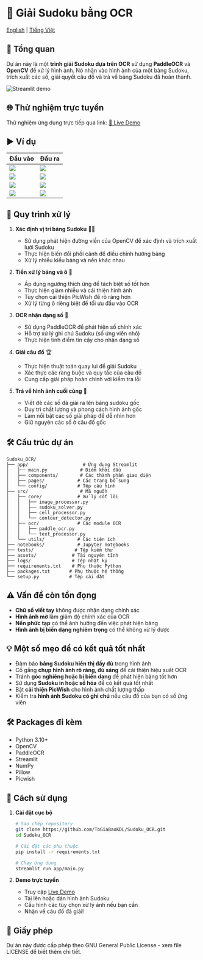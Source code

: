 # 🧩 Giải Sudoku bằng OCR

[English](README.md) | [Tiếng Việt](README.vi.md)

## 📌 Tổng quan

Dự án này là một **trình giải Sudoku dựa trên OCR** sử dụng **PaddleOCR** và **OpenCV** để xử lý hình ảnh. Nó nhận vào hình ảnh của một bảng Sudoku, trích xuất các số, giải quyết câu đố và trả về bảng Sudoku đã hoàn thành.

![Streamlit demo](https://ik.imagekit.io/baodata2226/imagekit-assets/sudoku_interface.png?updatedAt=1749838157494)

## 🌐 Thử nghiệm trực tuyến
Thử nghiệm ứng dụng trực tiếp qua link: [🔗 Live Demo](https://sudoku-ocr-tgb.streamlit.app/)

## ▶️ Ví dụ

| Đầu vào | Đầu ra |
|-------|--------|
| ![](https://ik.imagekit.io/baodata2226/imagekit-assets/screenshot_1739240123718.png?updatedAt=1739248180963) | ![](https://ik.imagekit.io/baodata2226/imagekit-assets/screenshot_1739240257816.png?updatedAt=1739248181295) |
| ![](https://ik.imagekit.io/baodata2226/imagekit-assets/screenshot_1739240456648.png?updatedAt=1739248182220) | ![](https://ik.imagekit.io/baodata2226/imagekit-assets/screenshot_1739240415810.png?updatedAt=1739248181033) |
| ![](https://ik.imagekit.io/baodata2226/imagekit-assets/screenshot_1739245027555.png?updatedAt=1739248181507) | ![](https://ik.imagekit.io/baodata2226/imagekit-assets/screenshot_1739245282917.png?updatedAt=1739248181392) |
| ![](https://ik.imagekit.io/baodata2226/imagekit-assets/screenshot_1739241829726.png?updatedAt=1739248181261) | ![](https://ik.imagekit.io/baodata2226/imagekit-assets/screenshot_1739241887565.png?updatedAt=1739248181162) |

## 🚀 Quy trình xử lý

1. **Xác định vị trí bảng Sudoku** 🕵️‍♂️
   - Sử dụng phát hiện đường viền của OpenCV để xác định và trích xuất lưới Sudoku
   - Thực hiện biến đổi phối cảnh để điều chỉnh hướng bảng
   - Xử lý nhiều kiểu bảng và nền khác nhau

2. **Tiền xử lý bảng và ô** 🎨
   - Áp dụng ngưỡng thích ứng để tách biệt số tốt hơn
   - Thực hiện giảm nhiễu và cải thiện hình ảnh
   - Tùy chọn cải thiện PicWish để rõ ràng hơn
   - Xử lý từng ô riêng biệt để tối ưu đầu vào OCR

3. **OCR nhận dạng số** 🔢
   - Sử dụng PaddleOCR để phát hiện số chính xác
   - Hỗ trợ xử lý ghi chú Sudoku (số ứng viên nhỏ)
   - Thực hiện tính điểm tin cậy cho nhận dạng số

4. **Giải câu đố** 🏆
   - Thực hiện thuật toán quay lui để giải Sudoku
   - Xác thực các ràng buộc và quy tắc của câu đố
   - Cung cấp giải pháp hoàn chỉnh với kiểm tra lỗi

5. **Trả về hình ảnh cuối cùng** 📸
   - Viết đè các số đã giải ra lên bảng sudoku gốc
   - Duy trì chất lượng và phong cách hình ảnh gốc
   - Làm nổi bật các số giải pháp để dễ nhìn hơn
   - Giữ nguyên các số ở câu đố gốc

## 🛠️ Cấu trúc dự án

```
Sudoku_OCR/
├── app/                    # Ứng dụng Streamlit
│   ├── main.py            # Điểm khởi đầu
│   ├── components/        # Các thành phần giao diện
│   ├── pages/            # Các trang bổ sung
│   └── config/           # Tệp cấu hình
├── src/                   # Mã nguồn
│   ├── core/             # Xử lý cốt lõi
│   │   ├── image_processor.py
│   │   ├── sudoku_solver.py
│   │   ├── cell_processor.py
│   │   └── contour_detector.py
│   ├── ocr/              # Các module OCR
│   │   ├── paddle_ocr.py
│   │   └── text_processor.py
│   └── utils/            # Các tiện ích
├── notebooks/            # Jupyter notebooks
├── tests/               # Tệp kiểm thử
├── assets/             # Tài nguyên tĩnh
├── logs/               # Tệp nhật ký
├── requirements.txt    # Phụ thuộc Python
├── packages.txt       # Phụ thuộc hệ thống
└── setup.py           # Tệp cài đặt
```

## ⚠️ Vấn đề còn tồn đọng

- **Chữ số viết tay** không được nhận dạng chính xác
- **Hình ảnh mờ** làm giảm độ chính xác của OCR
- **Nền phức tạp** có thể ảnh hưởng đến việc phát hiện bảng
- **Hình ảnh bị biến dạng nghiêm trọng** có thể không xử lý được

## 💡 Một số mẹo để có kết quả tốt nhất

- Đảm bảo **bảng Sudoku hiển thị đầy đủ** trong hình ảnh
- Cố gắng **chụp hình ảnh rõ ràng, đủ sáng** để cải thiện hiệu suất OCR
- Tránh **góc nghiêng hoặc bị biến dạng** để phát hiện bảng tốt hơn
- Sử dụng **Sudoku in hoặc số hóa** để có kết quả tốt nhất
- Bật **cải thiện PicWish** cho hình ảnh chất lượng thấp
- Kiểm tra **hình ảnh Sudoku có ghi chú** nếu câu đố của bạn có số ứng viên

## 🛠️ Packages đi kèm

- Python 3.10+
- OpenCV
- PaddleOCR
- Streamlit
- NumPy
- Pillow
- Picwish

## 📌 Cách sử dụng

1. **Cài đặt cục bộ**
   ```bash
   # Sao chép repository
   git clone https://github.com/ToGiaBaoKDL/Sudoku_OCR.git
   cd Sudoku_OCR

   # Cài đặt các phụ thuộc
   pip install -r requirements.txt

   # Chạy ứng dụng
   streamlit run app/main.py
   ```

2. **Demo trực tuyến**
   - Truy cập [Live Demo](https://sudoku-ocr-tgb.streamlit.app/)
   - Tải lên hoặc dán hình ảnh Sudoku
   - Cấu hình các tùy chọn xử lý ảnh nếu bạn cần
   - Nhận về câu đố đã giải!

## 📝 Giấy phép

Dự án này được cấp phép theo GNU General Public License - xem file LICENSE để biết thêm chi tiết. 
